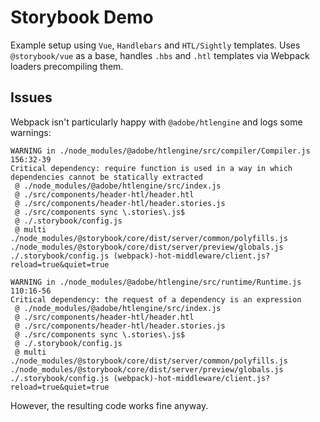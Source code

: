 # Storybook Demo

Example setup using `Vue`, `Handlebars` and `HTL/Sightly` templates. Uses `@storybook/vue` as a base, handles `.hbs` and `.htl` templates via Webpack loaders precompiling them.

## Issues

Webpack isn't particularly happy with `@adobe/htlengine` and logs some warnings:

```
WARNING in ./node_modules/@adobe/htlengine/src/compiler/Compiler.js 156:32-39
Critical dependency: require function is used in a way in which dependencies cannot be statically extracted
 @ ./node_modules/@adobe/htlengine/src/index.js
 @ ./src/components/header-htl/header.htl
 @ ./src/components/header-htl/header.stories.js
 @ ./src/components sync \.stories\.js$
 @ ./.storybook/config.js
 @ multi ./node_modules/@storybook/core/dist/server/common/polyfills.js ./node_modules/@storybook/core/dist/server/preview/globals.js ./.storybook/config.js (webpack)-hot-middleware/client.js?reload=true&quiet=true

WARNING in ./node_modules/@adobe/htlengine/src/runtime/Runtime.js 110:16-56
Critical dependency: the request of a dependency is an expression
 @ ./node_modules/@adobe/htlengine/src/index.js
 @ ./src/components/header-htl/header.htl
 @ ./src/components/header-htl/header.stories.js
 @ ./src/components sync \.stories\.js$
 @ ./.storybook/config.js
 @ multi ./node_modules/@storybook/core/dist/server/common/polyfills.js ./node_modules/@storybook/core/dist/server/preview/globals.js ./.storybook/config.js (webpack)-hot-middleware/client.js?reload=true&quiet=true
 ```

However, the resulting code works fine anyway.
